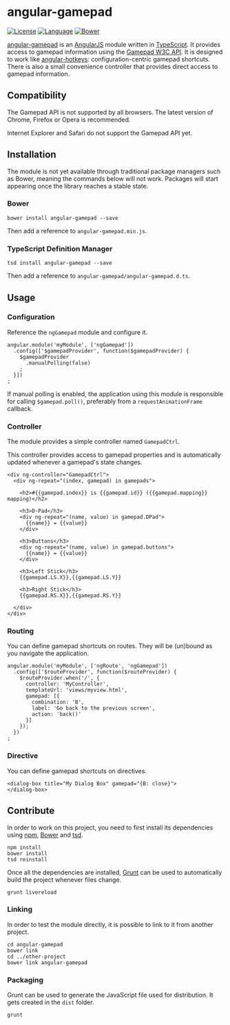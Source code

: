 angular-gamepad
===============
[![License](https://img.shields.io/badge/License-Apache_2.0-red.svg?style=flat-square)](https://github.com/pcx360/angular-gamepad/blob/master/LICENSE)
[![Language](https://img.shields.io/badge/Language-TypeScript-red.svg?style=flat-square)](http://www.typescriptlang.org/)
[![Bower](https://img.shields.io/badge/Bower-n%2Fa-orange.svg?style=flat-square)](https://github.com/pcx360/bower-angular-gamepad)

[angular-gamepad](https://github.com/pcx360/angular-gamepad/) is an [AngularJS](https://angularjs.org/) module written in [TypeScript](http://en.wikipedia.org/wiki/TypeScript). It provides access to gamepad information using the [Gamepad W3C API](https://dvcs.w3.org/hg/gamepad/raw-file/default/gamepad.html). It is designed to work like [angular-hotkeys](https://github.com/chieffancypants/angular-hotkeys/): configuration-centric gamepad shortcuts. There is also a small convenience controller that provides direct access to gamepad information.

## Compatibility

The Gamepad API is not supported by all browsers. The latest version of Chrome, Firefox or Opera is recommended.

Internet Explorer and Safari do not support the Gamepad API yet.

## Installation

The module is not yet available through traditional package managers such as Bower, meaning the commands below will not work. Packages will start appearing once the library reaches a stable state.

### Bower

```
bower install angular-gamepad --save
```

Then add a reference to `angular-gamepad.min.js`.

### TypeScript Definition Manager

```
tsd install angular-gamepad --save
```

Then add a reference to `angular-gamepad/angular-gamepad.d.ts`.

## Usage

### Configuration

Reference the `ngGamepad` module and configure it.

```
angular.module('myModule', ['ngGamepad'])
  .config(['$gamepadProvider', function($gamepadProvider) {
    $gamepadProvider
      .manualPolling(false)
    ;
  }])
;
```

If manual polling is enabled, the application using this module is responsible for calling `$gamepad.poll()`, preferably from a `requestAnimationFrame` callback.

### Controller

The module provides a simple controller named `GamepadCtrl`.

This controller provides access to gamepad properties and is automatically updated whenever a gamepad's state changes.

```
<div ng-controller="GamepadCtrl">
  <div ng-repeat="(index, gamepad) in gamepads">

    <h2>#{{gamepad.index}} is {{gamepad.id}} ({{gamepad.mapping}} mapping)</h2>

    <h3>D-Pad</h3>
    <div ng-repeat="(name, value) in gamepad.DPad">
      {{name}} = {{value}}
    </div>

    <h3>Buttons</h3>
    <div ng-repeat="(name, value) in gamepad.buttons">
      {{name}} = {{value}}
    </div>

    <h3>Left Stick</h3>
    {{gamepad.LS.X}},{{gamepad.LS.Y}}

    <h3>Right Stick</h3>
    {{gamepad.RS.X}},{{gamepad.RS.Y}}

  </div>
</div>
```

### Routing

You can define gamepad shortcuts on routes. They will be (un)bound as you navigate the application.

```
angular.module('myModule', ['ngRoute', 'ngGamepad'])
  .config(['$routeProvider', function($routeProvider) {
    $routeProvider.when('/', {
      controller: 'MyController',
      templateUrl: 'views/myview.html',
      gamepad: [{
        combination: 'B',
        label: 'Go back to the previous screen',
        action: 'back()'
      }]
    });
  })
;
```

### Directive

You can define gamepad shortcuts on directives.

```
<dialog-box title="My Dialog Box" gamepad="{B: close}">
</dialog-box>
```

## Contribute

In order to work on this project, you need to first install its dependencies using [npm](https://www.npmjs.org/), [Bower](http://bower.io/) and [tsd](http://definitelytyped.org/tsd/).

```
npm install
bower install
tsd reinstall
```

Once all the dependencies are installed, [Grunt](http://gruntjs.com/) can be used to automatically build the project whenever files change.

```
grunt livereload
```

### Linking

In order to test the module directly, it is possible to link to it from another project.

```
cd angular-gamepad
bower link
cd ../other-project
bower link angular-gamepad
```

### Packaging

Grunt can be used to generate the JavaScript file used for distribution. It gets created in the ``dist`` folder.

```
grunt
```
